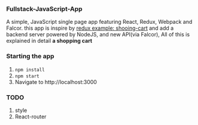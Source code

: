 ### Fullstack-JavaScript-App

A simple, JavaScript single page app featuring React, Redux, Webpack and Falcor. this app is inspire by [redux example: shooing-cart](https://github.com/rackt/redux/tree/master/examples/shopping-cart) and add a backend server powered by NodeJS, and new API(via Falcor), All of this is explained in detail **a shopping cart**

### Starting the app

1. `npm install`
2. `npm start`
3. Navigate to http://localhost:3000

### TODO

1. style
2. React-router



